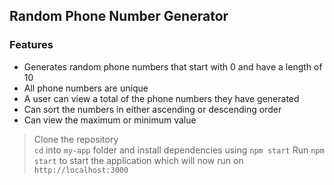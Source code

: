 ## Random Phone Number Generator

### Features
- Generates random phone numbers that start with 0 and have a length of 10
- All phone numbers are unique
- A user can view a total of the phone numbers they have generated
- Can sort the numbers in either ascending or descending order
- Can view the maximum or minimum value

> Clone the repository </br>
> `cd` into `my-app` folder and install dependencies using `npm start`
> Run `npm start` to start the application which will now run on `http://localhost:3000`
